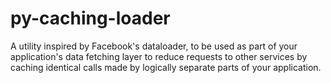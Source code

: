 # py-caching-loader
A utility inspired by Facebook's dataloader, to be used as part of your application's data fetching layer to reduce requests to other services by caching identical calls made by logically separate parts of your application. 
